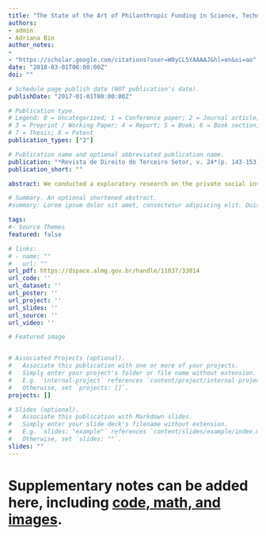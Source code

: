 ```yaml
---
title: "The State of the Art of Philanthropic Funding in Science, Technology, and Innovation (STI) in Brazil"
authors:
- admin
- Adriana Bin
author_notes:
- 
- "https://scholar.google.com/citations?user=W0yCL5YAAAAJ&hl=en&oi=ao"
date: "2018-03-01T00:00:00Z"
doi: ""

# Schedule page publish date (NOT publication's date).
publishDate: "2017-01-01T00:00:00Z"

# Publication type.
# Legend: 0 = Uncategorized; 1 = Conference paper; 2 = Journal article;
# 3 = Preprint / Working Paper; 4 = Report; 5 = Book; 6 = Book section;
# 7 = Thesis; 8 = Patent
publication_types: ["2"]

# Publication name and optional abbreviated publication name.
publication: "*Revista de Direito do Terceiro Setor, v. 24*(p. 143‑153)"
publication_short: ""

abstract: We conducted a exploratory research on the private social investments of philanthropic nature allocated in science, technology and innovation (ST&I) in Brazil. To conduct this research, quantitative we collected and analysed data from the Group of Institutes, Foundations and Enterprises (GIFE) and the Benchmarking of Corporate Social Benchmarking of Corporate Social Investment (BISC). Our results demonstrate that the current national databases on philanthropic investments do not include indicators that measure the ST&I investments of this nature. At the same time we verified that initiatives of this kind occur in small scale in Brazil. Nevertheless, there are indications that philanthropic private social investments will become a prominent source of financing for ST&I. Therefore, our research indicates the need for further research in this topic, particularly related to the develop strategies for its allocation.

# Summary. An optional shortened abstract.
#summary: Lorem ipsum dolor sit amet, consectetur adipiscing elit. Duis posuere tellus ac convallis placerat. Proin tincidunt magna sed ex sollicitudin condimentum.

tags:
#- Source Themes
featured: false

# links:
# - name: ""
#   url: ""
url_pdf: https://dspace.almg.gov.br/handle/11037/33014
url_code: ''
url_dataset: ''
url_poster: ''
url_project: ''
url_slides: ''
url_source: ''
url_video: ''

# Featured image


# Associated Projects (optional).
#   Associate this publication with one or more of your projects.
#   Simply enter your project's folder or file name without extension.
#   E.g. `internal-project` references `content/project/internal-project/index.md`.
#   Otherwise, set `projects: []`.
projects: []

# Slides (optional).
#   Associate this publication with Markdown slides.
#   Simply enter your slide deck's filename without extension.
#   E.g. `slides: "example"` references `content/slides/example/index.md`.
#   Otherwise, set `slides: ""`.
slides: ""
---
```


# Supplementary notes can be added here, including [code, math, and images](https://wowchemy.com/docs/writing-markdown-latex/).

